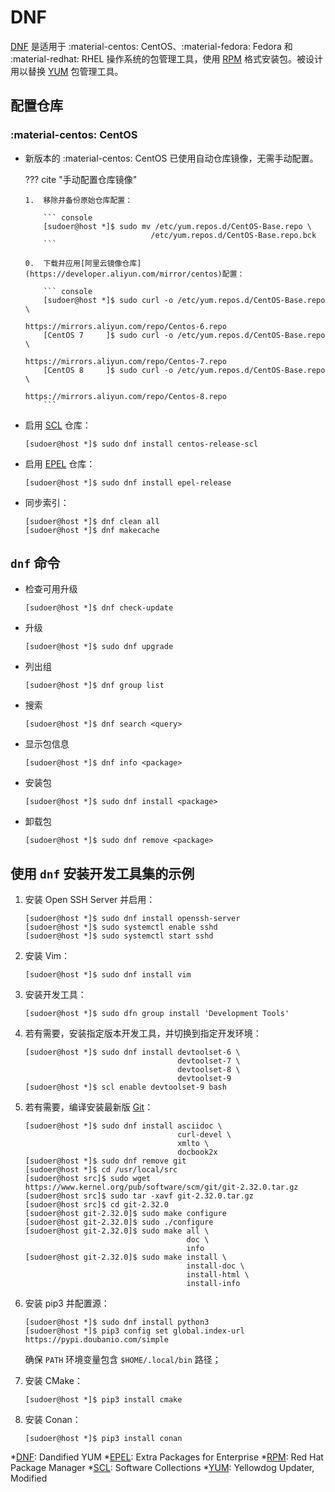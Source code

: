 # DNF

[DNF] 是适用于 :material-centos: CentOS、:material-fedora: Fedora 和 :material-redhat: RHEL 操作系统的包管理工具，使用 [RPM] 格式安装包。被设计用以替换 [YUM] 包管理工具。

## 配置仓库

### :material-centos: CentOS

*   新版本的 :material-centos: CentOS 已使用自动仓库镜像，无需手动配置。

    ??? cite "手动配置仓库镜像"

        1.  移除并备份原始仓库配置：

            ``` console
            [sudoer@host *]$ sudo mv /etc/yum.repos.d/CentOS-Base.repo \
                                    /etc/yum.repos.d/CentOS-Base.repo.bck
            ```

        0.  下载并应用[阿里云镜像仓库](https://developer.aliyun.com/mirror/centos)配置：

            ``` console
            [sudoer@host *]$ sudo curl -o /etc/yum.repos.d/CentOS-Base.repo \
                                        https://mirrors.aliyun.com/repo/Centos-6.repo
            [CentOS 7     ]$ sudo curl -o /etc/yum.repos.d/CentOS-Base.repo \
                                        https://mirrors.aliyun.com/repo/Centos-7.repo
            [CentOS 8     ]$ sudo curl -o /etc/yum.repos.d/CentOS-Base.repo \
                                        https://mirrors.aliyun.com/repo/Centos-8.repo
            ```

*   启用 [SCL] 仓库：

    ``` console
    [sudoer@host *]$ sudo dnf install centos-release-scl
    ```

*   启用 [EPEL] 仓库：

    ``` console
    [sudoer@host *]$ sudo dnf install epel-release
    ```

*   同步索引：

    ``` console
    [sudoer@host *]$ dnf clean all
    [sudoer@host *]$ dnf makecache
    ```

## `dnf` 命令

*   检查可用升级

    ``` console
    [sudoer@host *]$ dnf check-update
    ```

*   升级

    ``` console
    [sudoer@host *]$ sudo dnf upgrade
    ```

*   列出组

    ``` console
    [sudoer@host *]$ dnf group list
    ```

*   搜索

    ``` console
    [sudoer@host *]$ dnf search <query>
    ```

*   显示包信息

    ``` console
    [sudoer@host *]$ dnf info <package>
    ```

*   安装包

    ``` console
    [sudoer@host *]$ sudo dnf install <package>
    ```

*   卸载包

    ``` console
    [sudoer@host *]$ sudo dnf remove <package>
    ```

## 使用 `dnf` 安装开发工具集的示例

1.  安装 Open SSH Server 并启用：

    ``` console
    [sudoer@host *]$ sudo dnf install openssh-server
    [sudoer@host *]$ sudo systemctl enable sshd
    [sudoer@host *]$ sudo systemctl start sshd
    ```

0.  安装 Vim：

    ``` console
    [sudoer@host *]$ sudo dnf install vim
    ```

0.  安装开发工具：

    ``` console
    [sudoer@host *]$ sudo dfn group install 'Development Tools'
    ```

0.  若有需要，安装指定版本开发工具，并切换到指定开发环境：

    ``` console
    [sudoer@host *]$ sudo dnf install devtoolset-6 \
                                      devtoolset-7 \
                                      devtoolset-8 \
                                      devtoolset-9
    [sudoer@host *]$ scl enable devtoolset-9 bash
    ```

0.  若有需要，编译安装最新版 [Git](https://git-scm.com/download/linux)：

    ``` console
    [sudoer@host *]$ sudo dnf install asciidoc \
                                      curl-devel \
                                      xmlto \
                                      docbook2x
    [sudoer@host *]$ sudo dnf remove git
    [sudoer@host *]$ cd /usr/local/src
    [sudoer@host src]$ sudo wget https://www.kernel.org/pub/software/scm/git/git-2.32.0.tar.gz
    [sudoer@host src]$ sudo tar -xavf git-2.32.0.tar.gz
    [sudoer@host src]$ cd git-2.32.0
    [sudoer@host git-2.32.0]$ sudo make configure
    [sudoer@host git-2.32.0]$ sudo ./configure
    [sudoer@host git-2.32.0]$ sudo make all \
                                        doc \
                                        info
    [sudoer@host git-2.32.0]$ sudo make install \
                                        install-doc \
                                        install-html \
                                        install-info
    ```

0.  安装 pip3 并配置源：

    ``` console
    [sudoer@host *]$ sudo dnf install python3
    [sudoer@host *]$ pip3 config set global.index-url https://pypi.doubanio.com/simple
    ```

    确保 `PATH` 环境变量包含 `$HOME/.local/bin` 路径；

0.  安装 CMake：

    ``` console
    [sudoer@host *]$ pip3 install cmake
    ```

0.  安装 Conan：

    ``` console
    [sudoer@host *]$ pip3 install conan
    ```

<!----------------------------------------------------------------------------->

[DNF]:  <https://rpm-software-management.github.io/>
[EPEL]: <https://fedoraproject.org/wiki/EPEL>                          "EPEL - Fedora Project Wiki"
[RPM]:  <https://rpm.org/>
[SCL]:  <https://wiki.centos.org/AdditionalResources/Repositories/SCL>
[YUM]:  <http://yum.baseurl.org/>

*[DNF]:  Dandified YUM
*[EPEL]: Extra Packages for Enterprise
*[RPM]:  Red Hat Package Manager
*[SCL]:  Software Collections
*[YUM]:  Yellowdog Updater, Modified
